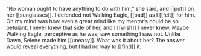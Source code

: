 “No woman ought to have anything to do with him,” she said, and [[put]] on her [[sunglasses]]. I defended not Walking Eagle, [[bad]] as I [[felt]] for him. On my mind was how even a great mind like my mentor’s could be so petulant. I never knew that side of her, and I [[wish]] I never knew. Maybe Walking Eagle, perceptive as he was, saw something I saw not. Unlike Dawn, Selene made him [[uneasy]]. What was it about her? The answer would reveal everything, but I had no way to [[find]] it.